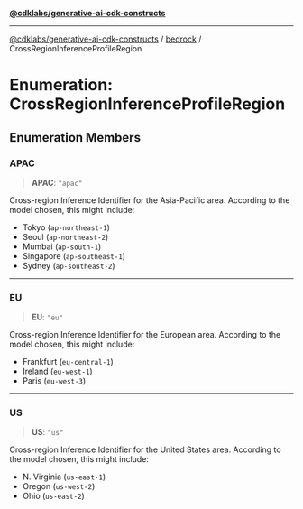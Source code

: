 [**@cdklabs/generative-ai-cdk-constructs**](../../../README.md)

***

[@cdklabs/generative-ai-cdk-constructs](../../../README.md) / [bedrock](../README.md) / CrossRegionInferenceProfileRegion

# Enumeration: CrossRegionInferenceProfileRegion

## Enumeration Members

### APAC

> **APAC**: `"apac"`

Cross-region Inference Identifier for the Asia-Pacific area.
According to the model chosen, this might include:
- Tokyo (`ap-northeast-1`)
- Seoul (`ap-northeast-2`)
- Mumbai (`ap-south-1`)
- Singapore (`ap-southeast-1`)
- Sydney (`ap-southeast-2`)

***

### EU

> **EU**: `"eu"`

Cross-region Inference Identifier for the European area.
According to the model chosen, this might include:
- Frankfurt (`eu-central-1`)
- Ireland (`eu-west-1`)
- Paris (`eu-west-3`)

***

### US

> **US**: `"us"`

Cross-region Inference Identifier for the United States area.
According to the model chosen, this might include:
- N. Virginia (`us-east-1`)
- Oregon (`us-west-2`)
- Ohio (`us-east-2`)
